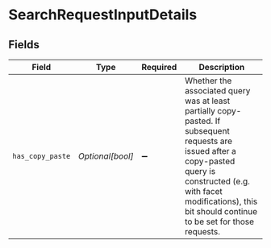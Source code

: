 # SearchRequestInputDetails


## Fields

| Field                                                                                                                                                                                                                                | Type                                                                                                                                                                                                                                 | Required                                                                                                                                                                                                                             | Description                                                                                                                                                                                                                          |
| ------------------------------------------------------------------------------------------------------------------------------------------------------------------------------------------------------------------------------------ | ------------------------------------------------------------------------------------------------------------------------------------------------------------------------------------------------------------------------------------ | ------------------------------------------------------------------------------------------------------------------------------------------------------------------------------------------------------------------------------------ | ------------------------------------------------------------------------------------------------------------------------------------------------------------------------------------------------------------------------------------ |
| `has_copy_paste`                                                                                                                                                                                                                     | *Optional[bool]*                                                                                                                                                                                                                     | :heavy_minus_sign:                                                                                                                                                                                                                   | Whether the associated query was at least partially copy-pasted.  If subsequent requests are issued after a copy-pasted query is constructed (e.g. with facet modifications), this bit should continue to be set for those requests. |